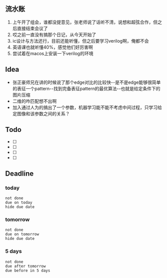 ## 流水账
1. 上午开了组会，谁都没提意见，张老师说了话听不清，说想和超弦合作，但之后直接结束会议了
2. 哎之前一直没有搞那个日记，从今天开始了
3. ic设计与方法还行，目前还能听懂，但之后要学习verilog啊，俺都不会
4. 英语课也就听懂40%，感觉他们好厉害啊
5. 尝试着在macos上安装一下verilog的环境

## Idea
- 张正豪师兄在讲的时候说了那个edge对比的比较快--是不是edge能够很简单的表征一个pattern--找到完备表征pattern的最优算法--也就是给定条件下的图片压缩
- 二维的咋匹配想不出啊
- 加入通过人为的搞出了一个参数，机器学习能不能不考虑中间过程，只学习给定图像和该参数之间的关系？

## Todo
- [ ] 
- [ ] 
- [ ] 
- [ ] 

## Deadline
### today
```tasks
not done
due on today
hide due date
```
### tomorrow
```tasks
not done
due on tomorrow
hide due date
```
### 5 days
```tasks
not done
due after tomorrow
due before in 5 days
```

